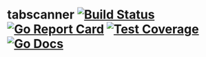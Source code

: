 # tabscanner [![Build Status](https://travis-ci.org/ibrt/tabscanner.svg?branch=master)](https://travis-ci.org/ibrt/tabscanner) [![Go Report Card](https://goreportcard.com/badge/github.com/ibrt/tabscanner)](https://goreportcard.com/report/github.com/ibrt/tabscanner) [![Test Coverage](https://codecov.io/gh/ibrt/tabscanner/branch/master/graph/badge.svg)](https://codecov.io/gh/ibrt/tabscanner) [![Go Docs](https://godoc.org/github.com/ibrt/tabscanner?status.svg)](http://godoc.org/github.com/ibrt/tabscanner)
